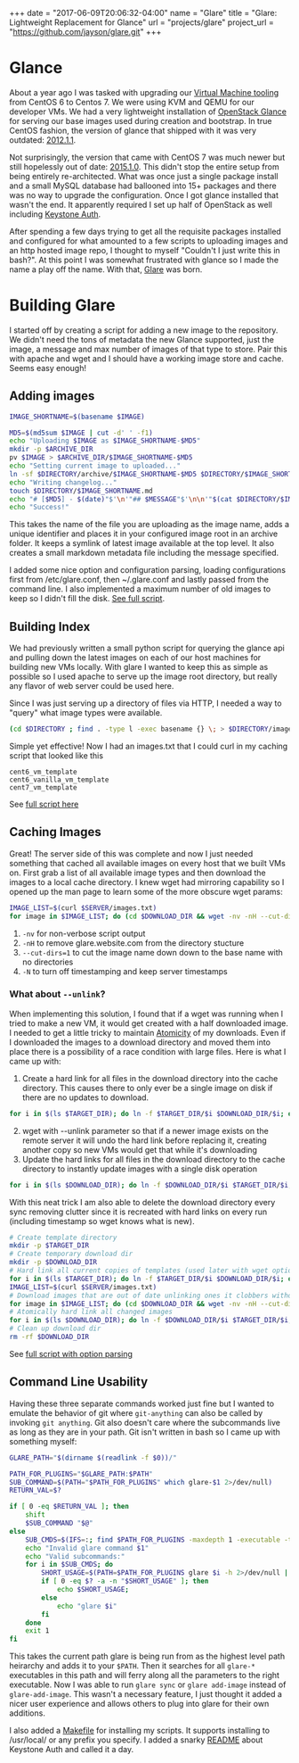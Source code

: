+++
date = "2017-06-09T20:06:32-04:00"
name = "Glare"
title = "Glare: Lightweight Replacement for Glance"
url = "projects/glare"
project_url = "https://github.com/jayson/glare.git"
+++

# Glance

About a year ago I was tasked with upgrading our [Virtual Machine tooling](https://jaysonmpaul.com/post/continuous-integration-at-etsy-2/) from CentOS 6 to Centos 7. We were using KVM and QEMU for our developer VMs. We had a very lightweight installation of [OpenStack Glance](https://www.openstack.org/software/releases/ocata/components/glance) for serving our base images used during creation and bootstrap. In true CentOS fashion, the version of glance that shipped with it was very outdated: [2012.1.1](https://github.com/openstack/glance/releases/tag/2012.1.1).

Not surprisingly, the version that came with CentOS 7 was much newer but still hopelessly out of date: [2015.1.0](https://github.com/openstack/glance/releases/tag/2015.1.0). This didn't stop the entire setup from being entirely re-architected. What was once just a single package install and a small MySQL database had ballooned into 15+ packages and there was no way to upgrade the configuration. Once I got glance installed that wasn't the end. It apparently required I set up half of OpenStack as well including [Keystone Auth](https://www.openstack.org/software/releases/ocata/components/keystone).

After spending a few days trying to get all the requisite packages installed and configured for what amounted to a few scripts to uploading images and an http hosted image repo, I thought to myself "Couldn't I just write this in bash?". At this point I was somewhat frustrated with glance so I made the name a play off the name. With that, [Glare](https://github.com/jayson/glare) was born. 

# Building Glare


I started off by creating a script for adding a new image to the repository. We didn't need the tons of metadata the new Glance supported, just the image, a message and max number of images of that type to store. Pair this with apache and wget and I should have a working image store and cache. Seems easy enough!

## Adding images

```bash
IMAGE_SHORTNAME=$(basename $IMAGE)

MD5=$(md5sum $IMAGE | cut -d' ' -f1)
echo "Uploading $IMAGE as $IMAGE_SHORTNAME-$MD5"
mkdir -p $ARCHIVE_DIR
pv $IMAGE > $ARCHIVE_DIR/$IMAGE_SHORTNAME-$MD5
echo "Setting current image to uploaded..."
ln -sf $DIRECTORY/archive/$IMAGE_SHORTNAME-$MD5 $DIRECTORY/$IMAGE_SHORTNAME
echo "Writing changelog..."
touch $DIRECTORY/$IMAGE_SHORTNAME.md
echo "# [$MD5] - $(date)"$'\n'"## $MESSAGE"$'\n\n'"$(cat $DIRECTORY/$IMAGE_SHORTNAME.md)" > $DIRECTORY/$IMAGE_SHORTNAME.md
echo "Success!"
```

This takes the name of the file you are uploading as the image name, adds a unique identifier and places it in your configured image root in an archive folder. It keeps a symlink of latest image available at the top level. It also creates a small markdown metadata file including the message specified.

I added some nice option and configuration parsing,  loading configurations first from /etc/glare.conf, then ~/.glare.conf and lastly passed from the command line. I also implemented a maximum number of old images to keep so I didn't fill the disk. [See full script](https://github.com/jayson/glare/blob/master/bin/glare-add-image).

## Building Index

We had previously written a small python script for querying the glance api and pulling down the latest images on each of our host machines for building new VMs locally. With glare I wanted to keep this as simple as possible so I used apache to serve up the image root directory, but really any flavor of web server could be used here.

Since I was just serving up a directory of files via HTTP, I needed a way to "query" what image types were available.

```bash
(cd $DIRECTORY ; find . -type l -exec basename {} \; > $DIRECTORY/images.txt)
```
Simple yet effective! Now I had an images.txt that I could curl in my caching script that looked like this

```
cent6_vm_template
cent6_vanilla_vm_template
cent7_vm_template
```

See [full script here](https://github.com/jayson/glare/blob/master/bin/glare-rebuild-index)

## Caching Images

Great! The server side of this was complete and now I just needed something that cached all available images on every host that we built VMs on. First grab a list of all available image types and then download the images to a local cache directory. I knew wget had mirroring capability so I opened up the man page to learn some of the more obscure wget params:

```bash
IMAGE_LIST=$(curl $SERVER/images.txt)
for image in $IMAGE_LIST; do (cd $DOWNLOAD_DIR && wget -nv -nH --cut-dirs=1 --unlink -N $SERVER/$image); done
```

1. ```-nv``` for non-verbose script output
2. ```-nH``` to remove glare.website.com from the directory stucture
3. ```--cut-dirs=1``` to cut the image name down down to the base name with no directories
4. ```-N``` to turn off timestamping and keep server timestamps

### What about ```--unlink```?

When implementing this solution, I found that if a wget was running when I tried to make a new VM, it would get created with a half downloaded image. I needed to get a little tricky to maintain [Atomicity](https://en.wikipedia.org/wiki/Atomicity_(programming)) of my downloads. Even if I downloaded the images to a download directory and moved them into place there is a possibility of a race condition with large files. Here is what I came up with:

1. Create a hard link for all files in the download directory into the cache directory. This causes there to only ever be a single image on disk if there are no updates to download.

```bash
for i in $(ls $TARGET_DIR); do ln -f $TARGET_DIR/$i $DOWNLOAD_DIR/$i; done
```

2. wget with --unlink parameter so that if a newer image exists on the remote server it will undo the hard link before replacing it, creating another copy so new VMs would get that while it's downloading
3. Update the hard links for all files in the download directory to the cache directory to instantly update images with a single disk operation

```bash
for i in $(ls $DOWNLOAD_DIR); do ln -f $DOWNLOAD_DIR/$i $TARGET_DIR/$i; done
```

With this neat trick I am also able to delete the download directory every sync removing clutter since it is recreated with hard links on every run (including timestamp so wget knows what is new).

```bash
# Create template directory
mkdir -p $TARGET_DIR
# Create temporary download dir
mkdir -p $DOWNLOAD_DIR
# Hard link all current copies of templates (used later with wget option --unlink to provide atomic downloads)
for i in $(ls $TARGET_DIR); do ln -f $TARGET_DIR/$i $DOWNLOAD_DIR/$i; done
IMAGE_LIST=$(curl $SERVER/images.txt)
# Download images that are out of date unlinking ones it clobbers without changing anything in live template directory
for image in $IMAGE_LIST; do (cd $DOWNLOAD_DIR && wget -nv -nH --cut-dirs=1 --unlink -N $SERVER/$image); done
# Atomically hard link all changed images
for i in $(ls $DOWNLOAD_DIR); do ln -f $DOWNLOAD_DIR/$i $TARGET_DIR/$i; done
# Clean up download dir
rm -rf $DOWNLOAD_DIR
```

See [full script with option parsing](https://github.com/jayson/glare/blob/master/bin/glare-sync)

## Command Line Usability

Having these three separate commands worked just fine but I wanted to emulate the behavior of git where ```git-anything``` can also be called by invoking ```git anything```. Git also doesn't care where the subcommands live as long as they are in your path. Git isn't written in bash so I came up with something myself:

```bash
GLARE_PATH="$(dirname $(readlink -f $0))/"

PATH_FOR_PLUGINS="$GLARE_PATH:$PATH"
SUB_COMMAND=$(PATH="$PATH_FOR_PLUGINS" which glare-$1 2>/dev/null)
RETURN_VAL=$?

if [ 0 -eq $RETURN_VAL ]; then
    shift
    $SUB_COMMAND "$@"
else
    SUB_CMDS=$(IFS=:; find $PATH_FOR_PLUGINS -maxdepth 1 -executable -type f -name 'glare-*' -printf '%f\n' 2>/dev/null | cut -d'-' -f2-1000 | sort | uniq)
    echo "Invalid glare command $1"
    echo "Valid subcommands:"
    for i in $SUB_CMDS; do 
        SHORT_USAGE=$(PATH=$PATH_FOR_PLUGINS glare $i -h 2>/dev/null | sed -e 's/Usage.*glare-/glare /')
        if [ 0 -eq $? -a -n "$SHORT_USAGE" ]; then
            echo $SHORT_USAGE;
        else
            echo "glare $i"
        fi
    done
    exit 1
fi
```

This takes the current path glare is being run from as the highest level path heirarchy and adds it to your ```$PATH```. Then it searches for all ```glare-*``` executables in this path and will ferry along all the parameters to the right executable. Now I was able to run ```glare sync``` or ```glare add-image``` instead of ```glare-add-image```. This wasn't a necessary feature, I just thought it added a nicer user experience and allows others to plug into glare for their own additions.

I also added a [Makefile](https://github.com/jayson/glare/blob/master/Makefile) for installing my scripts. It supports installing to /usr/local/ or any prefix you specify. I added a snarky [README](https://github.com/jayson/glare/blob/master/README.txt) about Keystone Auth and called it a day.
